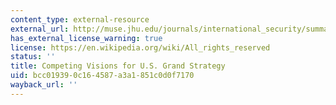```yaml
---
content_type: external-resource
external_url: http://muse.jhu.edu/journals/international_security/summary/v021/21.3.posen.html
has_external_license_warning: true
license: https://en.wikipedia.org/wiki/All_rights_reserved
status: ''
title: Competing Visions for U.S. Grand Strategy
uid: bcc01939-0c16-4587-a3a1-851c0d0f7170
wayback_url: ''
---
```


